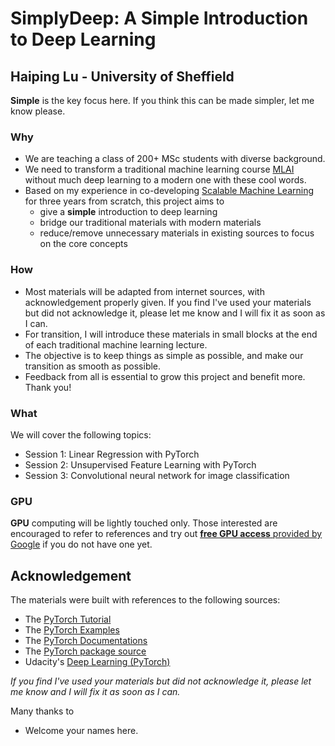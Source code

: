 # SimplyDeep: A Simple Introduction to Deep Learning
## Haiping Lu - University of Sheffield

**Simple** is the key focus here. If you think this can be made simpler, let me know please.

### Why
* We are teaching a class of 200+ MSc students with diverse background. 
* We need to transform a traditional machine learning course [MLAI](https://github.com/maalvarezl/MLAI) without much deep learning to a modern one with these cool words.
* Based on my experience in co-developing [Scalable Machine Learning](https://github.com/haipinglu/ScalableML) for three years from scratch, this project aims to
  * give a **simple** introduction to deep learning 
  * bridge our traditional materials with modern materials
  * reduce/remove unnecessary materials in existing sources to focus on the core concepts

### How
* Most materials will be adapted from internet sources, with acknowledgement properly given. If you find I've used your materials but did not acknowledge it, please let me know and I will fix it as soon as I can. 
* For transition, I will introduce these materials in small blocks at the end of each traditional machine learning lecture.
* The objective is to keep things as simple as possible, and make our transition as smooth as possible.
* Feedback from all is essential to grow this project and benefit more. Thank you!

### What

We will cover the following topics:
* Session 1: Linear Regression with PyTorch 
* Session 2: Unsupervised Feature Learning with PyTorch
* Session 3: Convolutional neural network for image classification

### GPU
**GPU** computing will be lightly touched only. Those interested are encouraged to refer to references and try out [**free GPU access** provided by Google](https://towardsdatascience.com/kaggle-vs-colab-faceoff-which-free-gpu-provider-is-tops-d4f0cd625029) if you do not have one yet.

## Acknowledgement
The materials were built with references to the following sources:
* The [PyTorch Tutorial](https://pytorch.org/tutorials/)
* The [PyTorch Examples](https://github.com/pytorch/examples)
* The [PyTorch Documentations](https://pytorch.org/docs/stable/index.html)
* The [PyTorch package source](https://github.com/pytorch/pytorch)
* Udacity's [Deep Learning (PyTorch)](https://github.com/udacity/deep-learning-v2-pytorch)

*If you find I've used your materials but did not acknowledge it, please let me know and I will fix it as soon as I can.* 
 
Many thanks to 
* Welcome your names here.

